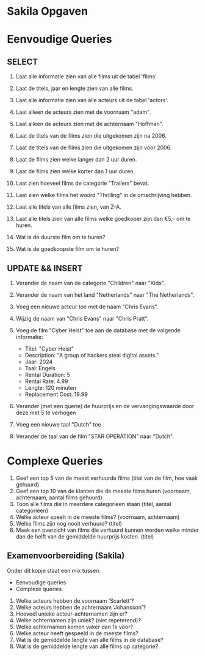 # Sakila Opgaven 

# Eenvoudige Queries

## SELECT
1. Laat alle informatie zien van alle films uit de tabel 'films'.
2. Laat de titels, jaar en lengte zien van alle films.
3. Laat alle informatie zien van alle acteurs uit de tabel 'actors'.
4. Laat alleen de acteurs zien met de voornaam "adam".
5. Laat alleen de acteurs zien met de achternaam "Hoffman".
6. Laat de titels van de films zien die uitgekomen zijn na 2006.
7. Laat de titels van de films zien die uitgekomen zijn voor 2006.
8. Laat de films zien welke langer dan 2 uur duren.
9. Laat de films zien welke korter dan 1 uur duren.
10. Laat zien hoeveel films de categorie "Trailers" bevat.

11. Laat zien welke films het woord "Thrilling" in de omschrijving hebben.
12. Laat alle titels van alle films zien, van Z-A.
13. Laat alle titels zien van alle films welke goedkoper zijn dan €5,- om te huren.
14. Wat is de duurste film om te huren?
15. Wat is de goedkoopste film om te huren?


## UPDATE && INSERT
1. Verander de naam van de categorie "Children" naar "Kids".
2. Verander de naam van het land "Netherlands" naar "The Netherlands".
3. Voeg een nieuwe acteur toe met de naam "Chris Evans".
4. Wijzig de naam van "Chris Evans" naar "Chris Pratt".
5. Voeg de film "Cyber Heist" toe aan de database met de volgende informatie:
    - Titel: "Cyber Heist"
    - Description: "A group of hackers steal digital assets."
    - Jaar: 2024
    - Taal: Engels
    - Rental Duration: 5
    - Rental Rate: 4.99
    - Lengte: 120 minuten
    - Replacement Cost: 19.99

6. Verander (met een querie) de huurprijs en de vervangingswaarde door deze met 5 te verhogen


7. Voeg een nieuwe taal "Dutch" toe
8. Verander de taal van de film "STAR OPERATION" naar "Dutch".


# Complexe Queries
1. Geef een top 5 van de meest verhuurde films (titel van de film, hoe vaak gehuurd)
2. Geef een top 10 van de klanten die de meeste films huren (voornaam, achternaam, aantal films gehuurd)
3. Toon alle films  die in meerdere categorieen staan (titel, aantal categorieen)
4. Welke acteur speelt in de meeste films? (voornaam, achternaam)
5. Welke films zijn nog nooit verhuurd? (titel)
6. Maak een overzicht van films die verhuurd kunnen worden welke minder dan de helft van de gemiddelde huurprijs kosten. (titel)

## Examenvoorbereiding (Sakila)
Onder dit kopje staat een mix tussen:
- Eenvoudige queries
- Complexe queries


1. Welke acteurs hebben de voornaam 'Scarlett'?
2. Welke acteurs hebben de achternaam 'Johansson'?
3. Hoeveel unieke acteur-achternamen zijn er?
4. Welke achternamen zijn uniek? (niet repeterend)?
5. Welke achternamen komen vaker dan 1x voor?
6. Welke acteur heeft gespeeld in de meeste films?
7. Wat is de gemiddelde lengte van alle films in de database?
8. Wat is de gemiddelde lengte van alle films op categorie?
